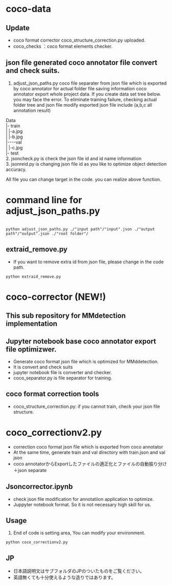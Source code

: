 # coco-data

## Update
- coco format corrector coco_structure_correction.py uploaded.
- coco_checks ：coco format elements checker.

## json file generated coco annotator file convert and check suits.

1. adjust_json_paths.py coco file separater from json file which is exported by coco annotator for actual folder file saving information
coco annotator export whole project data.
If you create data set tree below. you may face the error.
To eliminate training failure, checking actual folder tree and json file modify
exported json file include (a,b,c all annotation result)

Data  
|- train  
|     |-a.jpg  
|     |-b.jpg  
|----val  
|     |-c.jpg  
|- test  
2. jsoncheck.py is check the json file id and id name information  
3. jsonreid.py  is changing json file id as you like to optimize object detection accuracy.  

All file you can change target in the code. you can realize above function.

# command line for adjust_json_paths.py  
```

python adjust_json_paths.py ./"input path"/"input".json ./"output path"/"output".json ./"root folder"/  

```
## extraid_remove.py
- If you want to remove extra id from json file, please  change in the code path.
```
python extraid_remove.py

```

# coco-corrector (NEW!)
## This sub repository for MMdetection implementation
## Jupyter notebook base coco annotator export file optimizwer.
- Generate coco format json file which is optimized for MMddetection.
- It is convert and check suits
- jupyter notebook file is converter and checker.
- coco_separator.py is file separator for training.

## coco format correction tools
- coco_structure_correction.py: if you cannot train, check your json file structure.

# coco_correctionv2.py
- correction coco format json file which is exported from coco annotator
- At the same time, generate train and val directory with train.json and val json
- coco annotatorからExportしたファイルの適正化とファイルの自動振り分け＋json separate

## Jsoncorrector.ipynb
- check json file modification for annotatiion application to optimize.
- Juppyter notebook format. So it is not necessary high skill for us.

## Usage
1. End of code is setting area, You can modify your environment.

```
python coco_correctionv2.py

```

## JP
- 日本語説明文はサブフォルダのJPのついたものをご覧ください。
- 英語無くても十分使えるような造りではあります。


